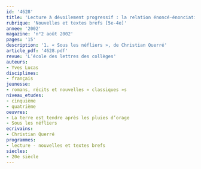 ```yaml
---
id: '4628'
title: 'Lecture à dévoilement progressif : la relation énoncé-énonciation (2/3)'
rubrique: 'Nouvelles et textes brefs [5e-4e]'
annee: '2002'
magazine: 'n°2 août 2002'
pages: '15'
description: '1. « Sous les néfliers », de Christian Querré'
article_pdf: '4628.pdf'
revue: 'L’école des lettres des collèges'
auteurs:
- Yves Lucas
disciplines:
- français
jeunesse:
- romans, récits et nouvelles « classiques »s
niveau_etudes:
- cinquième
- quatrième
oeuvres:
- La terre est tendre après les pluies d’orage
- Sous les néfliers
ecrivains:
- Christian Querré
programmes:
- lecture - nouvelles et textes brefs
siecles:
- 20e siècle
---
```


